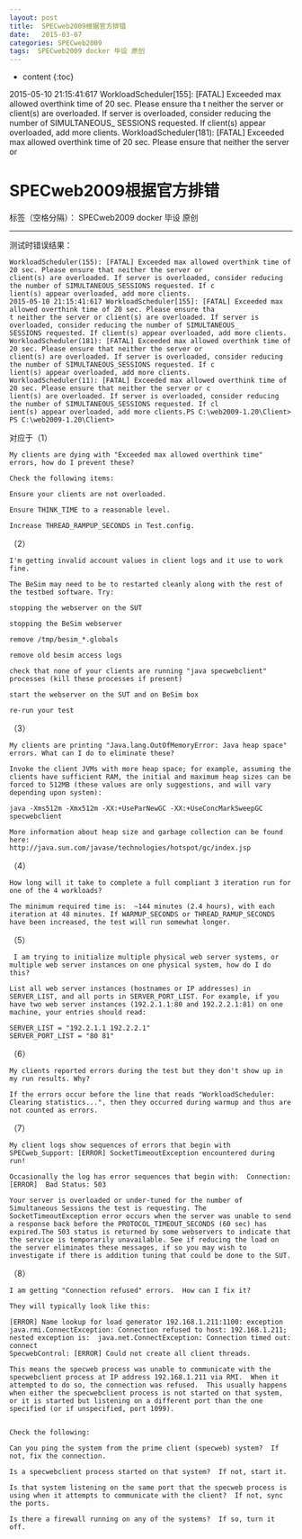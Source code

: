 ```yaml
---
layout: post
title:  SPECweb2009根据官方排错
date:   2015-03-07
categories: SPECweb2009
tags:  SPECweb2009 docker 毕设 原创
---
```


* content
{:toc}

2015-05-10 21:15:41:617 WorkloadScheduler[155]: [FATAL] Exceeded max allowed overthink time of 20 sec. Please ensure tha
t neither the server or client(s) are overloaded. If server is overloaded, consider reducing the number of SIMULTANEOUS_
SESSIONS requested. If client(s) appear overloaded, add more clients.
WorkloadScheduler(181): [FATAL] Exceeded max allowed overthink time of 20 sec. Please ensure that neither the server or





# SPECweb2009根据官方排错

标签（空格分隔）： SPECweb2009 docker 毕设 原创

---
测试时错误结果：
```
WorkloadScheduler(155): [FATAL] Exceeded max allowed overthink time of 20 sec. Please ensure that neither the server or
client(s) are overloaded. If server is overloaded, consider reducing the number of SIMULTANEOUS_SESSIONS requested. If c
lient(s) appear overloaded, add more clients.
2015-05-10 21:15:41:617 WorkloadScheduler[155]: [FATAL] Exceeded max allowed overthink time of 20 sec. Please ensure tha
t neither the server or client(s) are overloaded. If server is overloaded, consider reducing the number of SIMULTANEOUS_
SESSIONS requested. If client(s) appear overloaded, add more clients.
WorkloadScheduler(181): [FATAL] Exceeded max allowed overthink time of 20 sec. Please ensure that neither the server or
client(s) are overloaded. If server is overloaded, consider reducing the number of SIMULTANEOUS_SESSIONS requested. If c
lient(s) appear overloaded, add more clients.
WorkloadScheduler(11): [FATAL] Exceeded max allowed overthink time of 20 sec. Please ensure that neither the server or c
lient(s) are overloaded. If server is overloaded, consider reducing the number of SIMULTANEOUS_SESSIONS requested. If cl
ient(s) appear overloaded, add more clients.PS C:\web2009-1.20\Client>
PS C:\web2009-1.20\Client>
```

对应于（1）

    My clients are dying with "Exceeded max allowed overthink time" errors, how do I prevent these?
```
Check the following items:

Ensure your clients are not overloaded.

Ensure THINK_TIME to a reasonable level.

Increase THREAD_RAMPUP_SECONDS in Test.config.
```

（2）

    I'm getting invalid account values in client logs and it use to work fine.

    The BeSim may need to be to restarted cleanly along with the rest of the testbed software. Try:
```
stopping the webserver on the SUT

stopping the BeSim webserver

remove /tmp/besim_*.globals

remove old besim access logs

check that none of your clients are running "java specwebclient" processes (kill these processes if present)

start the webserver on the SUT and on BeSim box

re-run your test
```
（3）
  
    My clients are printing "Java.lang.OutOfMemoryError: Java heap space" errors. What can I do to eliminate these?
```
Invoke the client JVMs with more heap space; for example, assuming the clients have sufficient RAM, the initial and maximum heap sizes can be forced to 512MB (these values are only suggestions, and will vary depending upon system):

java -Xms512m -Xmx512m -XX:+UseParNewGC -XX:+UseConcMarkSweepGC specwebclient 

More information about heap size and garbage collection can be found here:
http://java.sun.com/javase/technologies/hotspot/gc/index.jsp
```

（4）

    How long will it take to complete a full compliant 3 iteration run for one of the 4 workloads?
```
The minimum required time is:  ~144 minutes (2.4 hours), with each iteration at 48 minutes. If WARMUP_SECONDS or THREAD_RAMUP_SECONDS have been increased, the test will run somewhat longer.
```
（5）

     I am trying to initialize multiple physical web server systems, or multiple web server instances on one physical system, how do I do this?
```
List all web server instances (hostnames or IP addresses) in SERVER_LIST, and all ports in SERVER_PORT_LIST. For example, if you have two web server instances (192.2.1.1:80 and 192.2.2.1:81) on one machine, your entries should read:

SERVER_LIST = "192.2.1.1 192.2.2.1"
SERVER_PORT_LIST = "80 81"
```
（6）

    My clients reported errors during the test but they don't show up in my run results. Why?
```
If the errors occur before the line that reads "WorkloadScheduler: Clearing statistics...", then they occurred during warmup and thus are not counted as errors.
```
（7）

    My client logs show sequences of errors that begin with SPECweb_Support: [ERROR] SocketTimeoutException encountered during run!
```
Occasionally the log has error sequences that begin with:  Connection: [ERROR]  Bad Status: 503

Your server is overloaded or under-tuned for the number of Simultaneous Sessions the test is requesting. The SocketTimeoutException error occurs when the server was unable to send a response back before the PROTOCOL_TIMEOUT_SECONDS (60 sec) has expired.The 503 status is returned by some webservers to indicate that the service is temporarily unavailable. See if reducing the load on the server eliminates these messages, if so you may wish to investigate if there is addition tuning that could be done to the SUT.
```

（8）

    I am getting "Connection refused" errors.  How can I fix it?

    They will typically look like this:

    [ERROR] Name lookup for load generator 192.168.1.211:1100: exception java.rmi.ConnectException: Connection refused to host: 192.168.1.211; nested exception is:  java.net.ConnectException: Connection timed out: connect
    SpecwebControl: [ERROR] Could not create all client threads.
```
This means the specweb process was unable to communicate with the specwebclient process at IP address 192.168.1.211 via RMI.  When it attempted to do so, the connection was refused.  This usually happens when either the specwebclient process is not started on that system, or it is started but listening on a different port than the one specified (or if unspecified, port 1099).


Check the following:

Can you ping the system from the prime client (specweb) system?  If not, fix the connection.

Is a specwebclient process started on that system?  If not, start it.

Is that system listening on the same port that the specweb process is using when it attempts to communicate with the client?  If not, sync the ports.

Is there a firewall running on any of the systems?  If so, turn it off.
```





